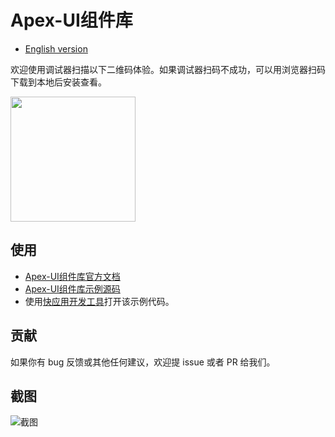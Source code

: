 # Apex-UI组件库

* [English version](./README_EN.md)

欢迎使用调试器扫描以下二维码体验。如果调试器扫码不成功，可以用浏览器扫码下载到本地后安装查看。

<img width="200" src="https://github.com/vivoquickapp/apex-ui-docs/blob/master/docs/assets/qrcode.png?raw=true">

## 使用
- [Apex-UI组件库官方文档](https://vivoquickapp.github.io/apex-ui-docs/)
- [Apex-UI组件库示例源码](https://github.com/vivoquickapp/apex-ui-sample)
- 使用[快应用开发工具](https://www.quickapp.cn/docCenter/IDEPublicity)打开该示例代码。

## 贡献

如果你有 bug 反馈或其他任何建议，欢迎提 issue 或者 PR 给我们。

## 截图

![截图](https://github.com/vivoquickapp/apex-ui-docs/blob/master/docs/assets/apex-ui-sample.jpg?raw=true)
